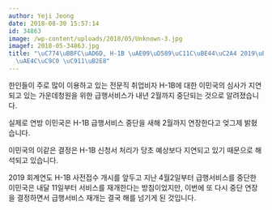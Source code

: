 ```yaml
---
author: Yeji Jeong
date: 2018-08-30 15:57:14
id: 34863
image: /wp-content/uploads/2018/05/Unknown-3.jpg
imagef: 2018-05-34863.jpg
title: "\uC774\uBBFC\uAD6D, H-1B \uAE09\uD589\uC11C\uBE44\uC2A4 2019\uB144 2\uC6D4\
  \uAE4C\uC9C0 \uC911\uB2E8"
---
```


한인들이 주로 많이 이용하고 있는 전문직 취업비자 H-1B에 대한 이민국의 심사가 지연되고 있는 가운데청원을 위한 급행서비스가 내년 2월까지 중단되는 것으로 알려졌습니다.

실제로 연방 이민국은 H-1B 급행서비스 중단을 새해 2월까지 연장한다고 엊그제 밝혔습니다.

이민국의 이같은 결정은 H-1B 신청서 처리가 당초 예상보다 지연되고 있기 때문으로 해석되고 있습니다.

2019 회계연도 H-1B 사전접수 개시를 앞두고 지난 4월2일부터 급행서비스를 중단한 이민국은 내달 11일부터 서비스를 재개한다는 방침이었지만, 이번에 또 다시 중단 연장을 결정하면서 급행서비스 재개는 결국 해를 넘기게 된 것입니다.